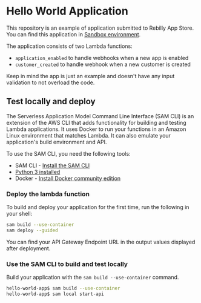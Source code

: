 # Hello World Application 

This repository is an example of application submitted to Rebilly App Store.
You can find this application in [Sandbox environment](https://app-sandbox.rebilly.com/).

The application consists of two Lambda functions:

+ `application_enabled` to handle webhooks when a new app is enabled
+ `customer_created` to handle webhook when a new customer is created

Keep in mind the app is just an example and doesn't have any input validation
to not overload the code.

## Test locally and deploy

The Serverless Application Model Command Line Interface (SAM CLI) is an extension of the AWS CLI that adds functionality for building and testing Lambda applications. It uses Docker to run your functions in an Amazon Linux environment that matches Lambda. It can also emulate your application's build environment and API.

To use the SAM CLI, you need the following tools:

* SAM CLI - [Install the SAM CLI](https://docs.aws.amazon.com/serverless-application-model/latest/developerguide/serverless-sam-cli-install.html)
* [Python 3 installed](https://www.python.org/downloads/)
* Docker - [Install Docker community edition](https://hub.docker.com/search/?type=edition&offering=community)

### Deploy the lambda function

To build and deploy your application for the first time, run the following in your shell:

```bash
sam build --use-container
sam deploy --guided
```

You can find your API Gateway Endpoint URL in the output values displayed after deployment.

### Use the SAM CLI to build and test locally

Build your application with the `sam build --use-container` command.

```bash
hello-world-app$ sam build --use-container
hello-world-app$ sam local start-api
```

